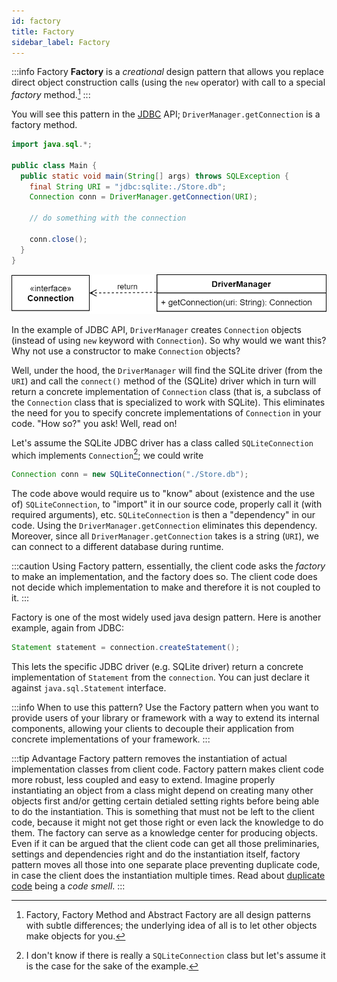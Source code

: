 ```yaml
---
id: factory
title: Factory
sidebar_label: Factory
---
```


:::info Factory
**Factory** is a _creational_ design pattern that allows you replace direct object construction calls (using the `new` operator) with call to a special _factory_ method.[^1]
:::


[^1]: Factory, Factory Method and Abstract Factory are all design patterns with subtle differences; the underlying idea of all is to let other objects make objects for you.

You will see this pattern in the [JDBC](https://en.wikipedia.org/wiki/Java_Database_Connectivity) API; `DriverManager.getConnection` is a factory method.

```java hl_lines="6"
import java.sql.*;

public class Main {
  public static void main(String[] args) throws SQLException {
    final String URI = "jdbc:sqlite:./Store.db"; 
    Connection conn = DriverManager.getConnection(URI);

    // do something with the connection

    conn.close();
  }
}
```

![](../../../static/img/factory01.png)


In the example of JDBC API, `DriverManager` creates `Connection` objects (instead of using `new` keyword with `Connection`). So why would we want this? Why not use a constructor to make `Connection` objects? 

Well, under the hood, the `DriverManager` will find the SQLite driver (from the `URI`) and call the `connect()` method of the (SQLite) driver which in turn will return a concrete implementation of `Connection` class (that is, a subclass of the `Connection` class that is specialized to work with SQLite). This eliminates the need for you to specify concrete implementations of `Connection` in your code. "How so?" you ask! Well, read on!

Let's assume the SQLite JDBC driver has a class called `SQLiteConnection` which implements `Connection`[^2]; we could write

```java
Connection conn = new SQLiteConnection("./Store.db");
```

The code above would require us to "know" about (existence and the use of) `SQLiteConnection`, to "import" it in our source code, properly call it (with required arguments), etc. `SQLiteConnection` is then a "dependency" in our code. Using the `DriverManager.getConnection` eliminates this dependency. Moreover, since all `DriverManager.getConnection` takes is a string (`URI`), we can connect to a different database during runtime. 

[^2]: I don't know if there is really a `SQLiteConnection` class but let's assume it is the case for the sake of the example.

:::caution
Using Factory pattern, essentially, the client code asks the _factory_ to make an implementation, and the factory does so. The client code does not decide which implementation to make and therefore it is not coupled to it.
:::

Factory is one of the most widely used java design pattern. Here is another example, again from JDBC:

```java
Statement statement = connection.createStatement();
```

This lets the specific JDBC driver (e.g. SQLite driver) return a concrete implementation of `Statement` from the `connection`. You can just declare it against `java.sql.Statement` interface. 

:::info When to use this pattern?
Use the Factory pattern when you want to provide users of your library or framework with a way to extend its internal components, allowing your clients to decouple their application from concrete implementations of your framework.
:::

:::tip Advantage
Factory pattern removes the instantiation of actual implementation classes from client code. Factory pattern makes client code more robust, less coupled and easy to extend. Imagine properly instantiating an object from a class might depend on creating many other objects first and/or getting certain detialed setting rights before being able to do the instantiation. This is something that must not be left to the client code, because it might not get those right or even lack the knowledge to do them. The factory can serve as a knowledge center for producing objects. Even if it can be argued that the client code can get all those preliminaries, settings and dependencies right and do the instantiation itself, factory pattern moves all those into one separate place preventing duplicate code, in case the client does the instantiation multiple times. Read about [duplicate code](../wk2/refactoring) being a _code smell_.
:::



